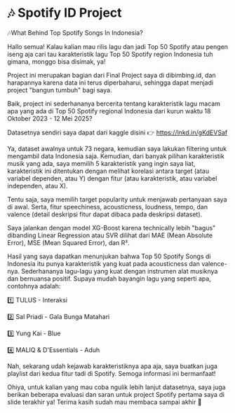 # 🎶 Spotify ID Project
🎶What Behind Top Spotify Songs In Indonesia?

Hallo semua!
Kalau kalian mau rilis lagu dan jadi Top 50 Spotify atau pengen iseng aja cari tau karakteristik lagu Top 50 Spotify region Indonesia tuh gimana, monggo bisa disimak, ya!

Project ini merupakan bagian dari Final Project saya di dibimbing.id, dan harapannya karena data ini terus diperbaharui, sehingga dapat menjadi project "bangun tumbuh" bagi saya.

Baik, project ini sederhananya bercerita tentang karakteristik lagu macam apa yang ada di Top 50 Spotify regional Indonesia dari kurun waktu 18 Oktober 2023 - 12 Mei 2025?

Datasetnya sendiri saya dapat dari kaggle disini 👉 https://lnkd.in/gKdEVSaf

Ya, dataset awalnya untuk 73 negara, kemudian saya lakukan filtering untuk mengambil data Indonesia saja. Kemudian, dari banyak pilihan karakteristik musik yang ada, saya memilih 5 karakteristik yang ingin saya liat, karakteristik ini ditentukan dengan melihat korelasi antara target (atau variabel dependen, atau Y) dengan fitur (atau karakteristik, atau variabel independen, atau X).

Tentu saja, saya memilih target popularity untuk menjawab pertanyaan saya di awal. Serta, fitur speechiness, acousticness, loudness, tempo, dan valence (detail deskripsi fitur dapat dibaca pada deskripsi dataset).

Saya jalankan dengan model XG-Boost karena technically lebih "bagus" dibanding Linear Regression atau SVR dilihat dari MAE (Mean Absolute Error), MSE (Mean Squared Error), dan R².

Hasil yang saya dapatkan menunjukan bahwa Top 50 Spotify Songs di Indonesia itu punya karakteristik yang kuat pada acousticness dan valence-nya. Sederhananya lagu-lagu yang kuat dengan instrumen alat musiknya dan bernuansa positif. Supaya mudah bayangin lagu yang seperti apa, contohnya adalah:

1️⃣ TULUS - Interaksi

2️⃣ Sal Priadi - Gala Bunga Matahari

3️⃣ Yung Kai - Blue

4️⃣ MALIQ & D'Essentials - Aduh

Nah, sekarang udah kejawab karakteristiknya apa aja, saya buatkan juga playlist dari kedua fitur tadi di Spotify. Semoga informasi ini bermanfaat!

Ohiya, untuk kalian yang mau coba ngulik lebih lanjut datasetnya, saya juga berikan beberapa evaluasi dan saran untuk project Spotify pertama saya di slide terakhir ya! Terima kasih sudah mau membaca sampai akhir 🙌
